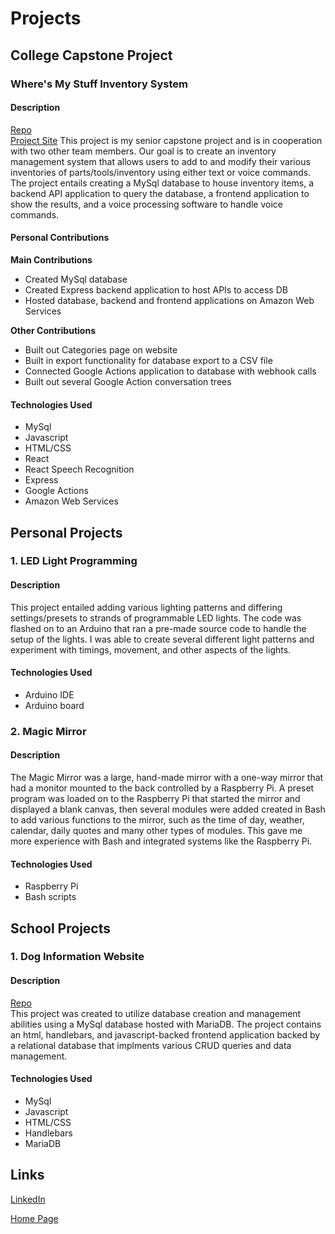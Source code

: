 # Projects
## College Capstone Project
### Where's My Stuff Inventory System  
#### **Description**  
  [Repo](https://github.com/friesemi/Where-s_My_Stuff)  
  [Project Site](http://wms.beavdms.com:3000/)
  This project is my senior capstone project and is in cooperation with two other team members. Our goal is to create an inventory management system that allows users 
  to add to and modify their various inventories of parts/tools/inventory using either text or voice commands. The project entails creating a MySql database to house
  inventory items, a backend API application to query the database, a frontend application to show the results, and a voice processing software to handle voice commands.

#### **Personal Contributions**
**Main Contributions**
  - Created MySql database
  - Created Express backend application to host APIs to access DB
  - Hosted database, backend and frontend applications on Amazon Web Services

**Other Contributions**
  - Built out Categories page on website
  - Built in export functionality for database export to a CSV file
  - Connected Google Actions application to database with webhook calls
  - Built out several Google Action conversation trees

#### **Technologies Used**  
  - MySql
  - Javascript
  - HTML/CSS
  - React
  - React Speech Recognition
  - Express
  - Google Actions
  - Amazon Web Services


## Personal Projects
### 1. LED Light Programming  
#### **Description**  
  This project entailed adding various lighting patterns and differing settings/presets to strands of programmable LED lights. The code was flashed on to an Arduino
  that ran a pre-made source code to handle the setup of the lights. I was able to create several different light patterns and experiment with timings, movement, and
  other aspects of the lights.  
#### **Technologies Used**  
  - Arduino IDE
  - Arduino board
  
### 2. Magic Mirror  
#### **Description**  
  The Magic Mirror was a large, hand-made mirror with a one-way mirror that had a monitor mounted to the back controlled by a Raspberry Pi. A preset program was
  loaded on to the Raspberry Pi that started the mirror and displayed a blank canvas, then several modules were added created in Bash to add various functions to the mirror,
  such as the time of day, weather, calendar, daily quotes and many other types of modules. This gave me more experience with Bash and integrated systems like the Raspberry Pi.  
#### **Technologies Used**  
- Raspberry Pi
- Bash scripts
  
## School Projects
### 1. Dog Information Website  
#### **Description**  
  [Repo](https://github.com/friesemi/CS340FinalProject)  
  This project was created to utilize database creation and management abilities using a MySql database hosted with MariaDB. The project contains an html, handlebars,
  and javascript-backed frontend application backed by a relational database that implments various CRUD queries and data management.  
#### **Technologies Used**  
- MySql
- Javascript
- HTML/CSS
- Handlebars
- MariaDB

## Links

[LinkedIn](https://www.linkedin.com/in/michael-friesen-99201/)

[Home Page](./index.md)

